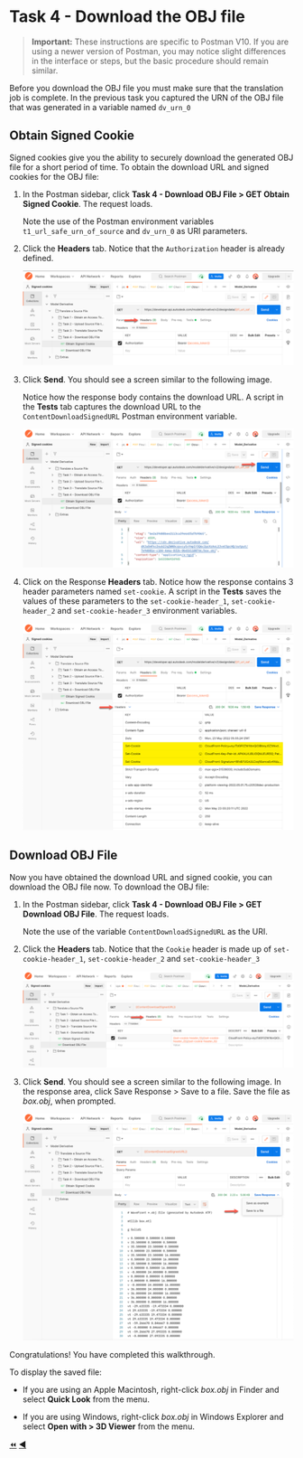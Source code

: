 # Task 4 - Download the OBJ file


> **Important:** These instructions are specific to Postman V10. If you are using a newer version of Postman, you may notice slight differences in the interface or steps, but the basic procedure should remain similar.

Before you download the OBJ file you must make sure that the translation job is complete. In the previous task you captured the URN of the OBJ file that was generated in a variable named `dv_urn_0`

## Obtain Signed Cookie

Signed cookies give you the ability to securely download the generated OBJ file for a short period of time. To obtain the download URL and signed cookies for the OBJ file:

1. In the Postman sidebar, click **Task 4 - Download OBJ File > GET Obtain Signed Cookie**. The request loads.

   Note the use of the Postman environment variables `t1_url_safe_urn_of_source` and `dv_urn_0` as URI parameters.

2. Click the **Headers** tab. Notice that the `Authorization` header is already defined.

    ![Obtain Signed Cookie](../images/tutorial01_obtain_signed_cookies_01.png "Obtain Signed Cookie")

3. Click **Send**. You should see a screen similar to the following image.

   Notice how the response body contains the download URL. A script in the **Tests** tab captures the download URL to the `ContentDownloadSignedURL` Postman environment variable.

    ![Obtained Cookie](../images/tutorial01_obtain_signed_cookies_03.png "Obtained Cookie")
    
4. Click on the Response **Headers** tab. Notice how the response contains 3 header parameters named `set-cookie`. A script in the **Tests** saves the values of these parameters to the `set-cookie-header_1`, `set-cookie-header_2` and `set-cookie-header_3` environment variables.

    ![Response Headers](../images/tutorial01_obtain_signed_cookies_04.png "Response Headers")
    
 ## Download OBJ File

Now you have obtained the download URL and signed cookie, you can download the OBJ file now. To download the OBJ file:

1. In the Postman sidebar, click **Task 4 - Download OBJ File > GET Download OBJ File**. The request loads.

   Note the use of the variable `ContentDownloadSignedURL` as the URI.

2. Click the **Headers** tab. Notice that the `Cookie` header is made up of `set-cookie-header_1`, `set-cookie-header_2` and `set-cookie-header_3`

    ![Cookie Headers Download](../images/tutorial01_download_obj_file_01.png "Cookie Headers Download")

3. Click **Send**. You should see a screen similar to the following image. In the response area, click Save Response > Save to a file. Save the file as *box.obj*, when prompted.

    ![Download Result](../images/tutorial01_download_obj_file_02.png "Download Result")


Congratulations! You have completed this walkthrough.

To display the saved file:

- If you are using an Apple Macintosh, right-click *box.obj* in Finder and select **Quick Look** from the menu.

- If you are using Windows, right-click *box.obj* in Windows Explorer and select **Open with > 3D Viewer** from the menu.

[:rewind:](../readme.md "readme.md") [:arrow_backward:](task-3.md "Previous task")
